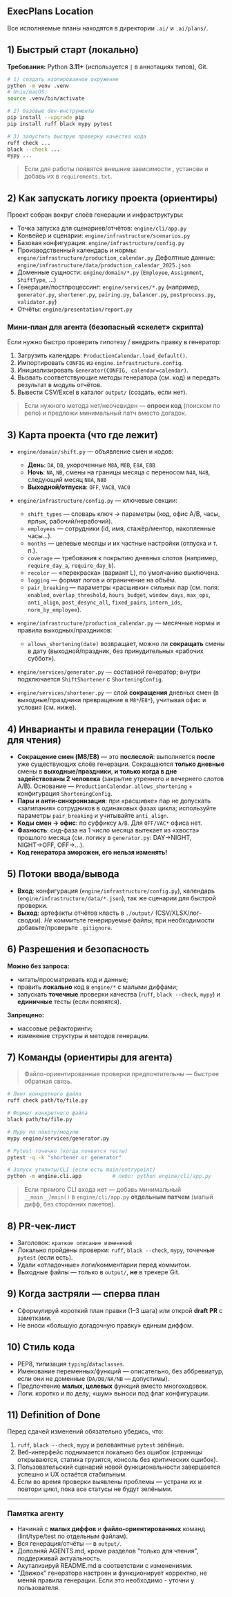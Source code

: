 ## ExecPlans Location
Все исполняемые планы находятся в директории `.ai/` и `.ai/plans/`.

## 1) Быстрый старт (локально)

**Требования:** Python **3.11+** (используется `|` в аннотациях типов), Git.

```bash
# 1) создать изолированное окружение
python -m venv .venv
# Unix/macOS:
source .venv/bin/activate

# 2) базовые dev-инструменты
pip install --upgrade pip
pip install ruff black mypy pytest

# 3) запустить быструю проверку качества кода
ruff check ...
black --check ...
mypy ...
```

> Если для работы появятся внешние зависимости , установи и добавь их в `requirements.txt`.

## 2) Как запускать логику проекта (ориентиры)

Проект собран вокруг слоёв генерации и инфраструктуры:

* Точка запуска для сценариев/отчётов: `engine/cli/app.py`
* Конвейер и сценарии: `engine/infrastructure/scenarios.py`
* Базовая конфигурация: `engine/infrastructure/config.py`
* Производственный календарь и нормы: `engine/infrastructure/production_calendar.py`
  Дефолтные данные: `engine/infrastructure/data/production_calendar_2025.json`
* Доменные сущности: `engine/domain/*.py` (`Employee`, `Assignment`, `ShiftType`, …)
* Генерация/постпроцессинг: `engine/services/*.py`
  (например, `generator.py`, `shortener.py`, `pairing.py`, `balancer.py`, `postprocess.py`, `validator.py`)
* Отчёты: `engine/presentation/report.py`

### Мини-план для агента (безопасный «скелет» скрипта)

Если нужно быстро проверить гипотезу / внедрить правку в генератор:

1. Загрузить календарь: `ProductionCalendar.load_default()`.
2. Импортировать `CONFIG` из `engine.infrastructure.config`.
3. Инициализировать `Generator(CONFIG, calendar=calendar)`.
4. Вызвать соответствующие методы генератора (см. код) и передать результат в модуль отчётов.
5. Вывести CSV/Excel в каталог `output/` (создать, если нет).

> Если нужного метода нет/неочевиден — **опроси код** (поиском по репо) и предложи минимальный патч вместо догадок.

## 3) Карта проекта (что где лежит)

* `engine/domain/shift.py` — объявление смен и кодов:

  * **День**: `DA`, `DB`, укороченные `M8A`, `M8B`, `E8A`, `E8B`
  * **Ночь**: `NA`, `NB`, смены на границы месяца с переносом `N4A`, `N4B`, следующий месяц `N8A`, `N8B`
  * **Выходной/отпуска**: `OFF`, `VAC8`, `VAC0`
* `engine/infrastructure/config.py` — ключевые секции:

  * `shift_types` — словарь ключ → параметры (код, офис A/B, часы, ярлык, рабочий/нерабочий).
  * `employees` — сотрудники (id, имя, стажёр/ментор, накопленные часы…).
  * `months` — целевые месяцы и их частные настройки (отпуска и т. п.).
  * `coverage` — требования к покрытию дневных слотов (например, `require_day_a`, `require_day_b`).
  * `recolor` — «перекраска» (вариант L), по умолчанию выключена.
  * `logging` — формат логов и ограничение на объём.
  * `pair_breaking` — параметры «расшивки» сильных пар (см. поля: `enabled`, `overlap_threshold`, `hours_budget`, `window_days`, `max_ops`, `anti_align`, `post_desync_all`, `fixed_pairs`, `intern_ids`, `norm_by_employee`).
* `engine/infrastructure/production_calendar.py` — месячные нормы и правила выходных/праздников:

  * `allows_shortening(date)` возвращает, можно ли **сокращать** смены в дату (выходной/праздник, без принудительных «рабочих суббот»).
* `engine/services/generator.py` — составной генератор; внутри подключается `ShiftShortener` c `ShorteningConfig`.
* `engine/services/shortener.py` — слой **сокращения** дневных смен (в выходные/праздники превращение в `M8*`/`E8*`), учитывая офис и условия (см. ниже).

## 4) Инварианты и правила генерации (Только для чтения)

* **Сокращение смен (M8/E8)** — это **послеслой**: выполняется **после** уже существующих слоёв генерации.
  Сокращаются **только дневные** смены в **выходные/праздники**, **и только когда в дне задействованы 2 человека** (закрытие утреннего и вечернего слотов A/B).
  Основание — `ProductionCalendar.allows_shortening` + конфигурация `ShorteningConfig`.
* **Пары и анти-синхронизация**: при «расшивке» пар не допускать «залипания» сотрудников в одинаковых фазах цикла; используйте параметры `pair_breaking` и учитывайте `anti_align`.
* **Коды смен → офис**: по суффиксу `A/B`. Для `OFF/VAC*` офиса нет.
* **Фазность**: сид-фаза на 1 число месяца вытекает из «хвоста» прошлого месяца (см. логику в `generator.py`: DAY→NIGHT, NIGHT→OFF, OFF→…).
* **Код генератора зморожен, его нельзя изменять!**


## 5) Потоки ввода/вывода

* **Вход**: конфигурация (`engine/infrastructure/config.py`), календарь (`engine/infrastructure/data/*.json`), так же сценарии для быстрой проверки.
* **Выход**: артефакты отчётов класть в `./output/` (CSV/XLSX/лог-сводки).
  *Не* коммитьте генерируемые файлы; при необходимости добавьте/проверьте `.gitignore`.

## 6) Разрешения и безопасность

**Можно без запроса:**

* читать/просматривать код и данные;
* править **локально** код в `engine/*` с малыми диффами;
* запускать **точечные** проверки качества (`ruff`, `black --check`, `mypy`) и **единичные** тесты (если появятся).

**Запрещено:**

* массовые рефакторинги;
* изменение структуры и методов генерации.

## 7) Команды (ориентиры для агента)

> Файло-ориентированные проверки предпочтительны — быстрее обратная связь.

```bash
# Линт конкретного файла
ruff check path/to/file.py

# Формат конкретного файла
black path/to/file.py

# Mypy по пакету/модулю
mypy engine/services/generator.py

# Pytest точечно (когда появятся тесты)
pytest -q -k "shortener or generator"

# Запуск утилиты/CLI (если есть main/entrypoint)
python -m engine.cli.app          # либо: python engine/cli/app.py
```

> Если прямого CLI входа нет — добавь минимальный `__main__`/`main()` в `engine/cli/app.py` **отдельным патчем** (малый дифф, без сторонних пакетов).

## 8) PR-чек-лист

* Заголовок: `краткое описание изменений`
* Локально пройдены проверки: `ruff`, `black --check`, `mypy`, точечные `pytest` (если есть).
* Удали «отладочные» логи/комментарии перед коммитом.
* Выходные файлы — только в `output/`, **не** в трекере Git.

## 9) Когда застряли — сперва план

* Сформулируй короткий план правки (1–3 шага) или открой **draft PR** с заметками.
* Не вноси «большую догадочную правку» единым диффом.

## 10) Стиль кода

* PEP8, типизация `typing`/`dataclasses`.
* Именование переменных/функций — описательно, без аббревиатур, если они не доменные (`DA/DB/NA/NB` — допустимы).
* Предпочтение **малых, целевых** функций вместо многоходовок.
* Логи: коротко и по делу; «шум» выноси под флаг конфигурации.


## 11) Definition of Done

Перед сдачей изменений обязательно убедись, что:

1. `ruff`, `black --check`, `mypy` и релевантные `pytest` зелёные.
2. Веб-интерфейс поднимается локально без ошибок (страницы открываются, статика грузится, консоль без критических ошибок).
3. Пользовательский сценарий новой функциональности завершается успешно и UX остаётся стабильным.
4. Если во время проверки выявлены проблемы — устрани их и повтори цикл, пока все статусы не будут зелёными.


---

### Памятка агенту

* Начинай с **малых диффов** и **файло-ориентированных** команд (lint/type/test по отдельным файлам).
* Вся генерация/отчёты — в `output/`.
* Дополняй AGENTS.md, кроме разделов "только для чтения", поддерживай актуальность.
* Акутализируй README.md в соответствии с изменениями.
* "Движок" генератора настроен и функционирует корректно, не меняй правила генерации. Если это необходимо - уточни у пользователя.
